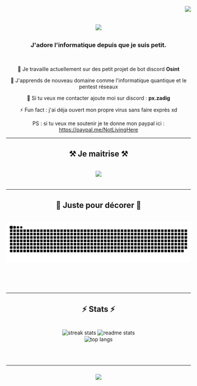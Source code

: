 <img align="right" src="https://visitor-badge.laobi.icu/badge?page_id=salesp07.salesp07" />

<h1 align="center">
    <img src="https://readme-typing-svg.herokuapp.com/?font=Righteous&size=35&center=true&vCenter=true&width=500&height=70&duration=4000&lines=Selem+👋;+Je+suis+NotLivingHere!;" />
</h1>

<h3 align="center">J'adore l'informatique depuis que je suis petit.</h3>

<br/>

<div align="center">
 
 🔭 Je travaille actuellement sur des petit projet de bot discord **Osint**
 
 🌱 J'apprends de nouveau domaine comme l'informatique quantique et le pentest réseaux

 💬 Si tu veux me contacter ajoute moi sur discord : **px.zadig**

 ⚡ Fun fact : j'ai déja ouvert mon propre virus sans faire exprès xd

 PS : si tu veux me soutenir je te donne mon paypal ici : https://paypal.me/NotLivingHere
 
 </div>
 <hr/>
 
<h2 align="center">⚒️ Je maitrise ⚒️</h2>
<br/>
<div align="center">
    <img src="https://skillicons.dev/icons?i=nodejs,python,javascript,c,java,html,css,lua,mysql" /><br>
</div>

<br/>
<hr/>

<div align="center">
  <h2>🐍 Juste pour décorer 🐍</h2>
  <br>
  <img alt="snake eating my contributions" src="https://raw.githubusercontent.com/salesp07/salesp07/output/github-contribution-grid-snake.svg" />
  
  <br/><br/><br/>
</div>

<hr/>

<h2 align="center">⚡ Stats ⚡</h2>
<br>
<div align=center>
  <img width=390 src="https://streak-stats.demolab.com/?user=salesp07&count_private=true&theme=react&border_radius=10" alt="streak stats"/>
  <img width=390 src="https://github-readme-stats-notlivinghere.vercel.app/api?username=salesp07&count_private=true&show_icons=true&theme=react&rank_icon=github&border_radius=10" alt="readme stats" />
  <br/>
  <img width=325 align="center" src="https://github-readme-stats-notlivinghere.vercel.app/api/top-langs/?username=salesp07&hide=HTML&langs_count=8&layout=compact&theme=react&border_radius=10&size_weight=0.5&count_weight=0.5&exclude_repo=github-readme-stats" alt="top langs" />
</div>

<br/><br/>
<hr/>

<h3 align="center">
    <img src="https://readme-typing-svg.herokuapp.com/?font=Righteous&size=25&center=true&vCenter=true&width=500&height=70&duration=4000&lines=Merci+d'être+passer!+✌️;">
</h3>

<br/>
